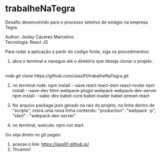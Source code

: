 # trabalheNaTegra

Desafio desenvolvido para o processo seletivo de estágio na empresa Tegra.

Author: Jesley Cáceres Marcelino
<br>
Tecnologia: React JS

Para rodar a aplicação a partir do codigo fonte, siga os procedimentos:

1) abra o terminal e navegue até o diretório que deseja clonar o projeto.
<br>
rode git clone https://github.com/Jass91/trabalheNaTegra.git

2) no terminal rode:
	npm install --save react react-dom react-router
	npm install --save-dev html-webpack-plugin webpack webpack-dev-server
	npm install --sabe-dev babel-core babel-loader babel-preset-react

3) No arquivo package.json gerado na raiz do projeto,
na linha dentro de "scripts", insira uma nova linha contendo:
"production": "webpack -p", "start" : "webpack-dev-server"

4) no terminal, execute: npm run start

Ou veja direto no git pages:<br>
1) acesse o link: https://jass91.github.io/
2) Thramm!

